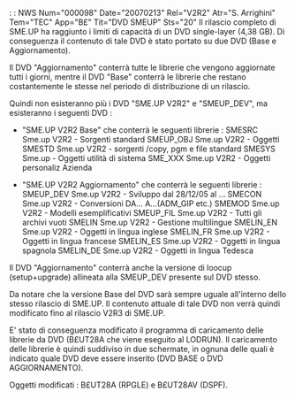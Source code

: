  :  : NWS Num="000098" Date="20070213" Rel="V2R2" Atr="S. Arrighini" Tem="TEC" App="B£" Tit="DVD SMEUP" Sts="20"
Il rilascio completo di SME.UP ha raggiunto i limiti di capacità di un DVD single-layer (4,38 GB).
Di conseguenza il contenuto di tale DVD è stato portato su due DVD (Base e Aggiornamento).

Il DVD "Aggiornamento" conterrà tutte le librerie che vengono aggiornate tutti i giorni, mentre il
DVD "Base" conterrà le librerie che restano costantemente le stesse nel periodo di distribuzione di
un rilascio.

Quindi non esisteranno più i DVD "SME.UP V2R2" e "SMEUP_DEV", ma esisteranno i seguenti DVD : 

-  "SME.UP V2R2 Base" che conterrà le seguenti librerie : 
  SMESRC           Sme.up V2R2 - Sorgenti standard
  SMEUP_OBJ        Sme.up V2R2 - Oggetti
  SMESTD           Sme.up V2R2 - sorgenti /copy, pgm e file standard
  SMESYS           Sme.up - Oggetti utilità di sistema
  SME_XXX          Sme.up V2R2 - Oggetti personaliz Azienda

-  "SME.UP V2R2 Aggiornamento" che conterrà le seguenti librerie : 
  SMEUP_DEV        Sme.up V2R2 - Sviluppo dal 28/12/05 al ...
  SMECON           Sme.up V2R2 - Conversioni DA... A...(ADM_GIP etc.)
  SMEMOD           Sme.up V2R2 - Modelli esemplificativi
  SMEUP_FIL        Sme.up V2R2 - Tutti gli archivi vuoti
  SMELIN           Sme.up V2R2 - Gestione multilingue
  SMELIN_EN        Sme.up V2R2 - Oggetti in lingua inglese
  SMELIN_FR        Sme.up V2R2 - Oggetti in lingua francese
  SMELIN_ES        Sme.up V2R2 - Oggetti in lingua spagnola
  SMELIN_DE        Sme.up V2R2 - Oggetti in lingua Tedesca

Il DVD "Aggiornamento" conterrà anche la versione di loocup (setup+upgrade) allineata alla SMEUP_DEV
presente sul DVD stesso.

Da notare che la versione Base del DVD sarà sempre uguale all'interno dello stesso rilascio di SME.UP. Il contenuto attuale di tale DVD non verrà quindi modificato fino al rilascio V2R3 di SME.UP.

E' stato di conseguenza modificato il programma di caricamento delle librerie da DVD (B£UT28A che viene eseguito al LODRUN).
Il caricamento delle librerie è quindi suddiviso in due schermate, in ognuna delle quali è indicato
quale DVD deve essere inserito (DVD BASE o DVD AGGIORNAMENTO).

Oggetti modificati : 
B£UT28A (RPGLE) e B£UT28AV (DSPF).
